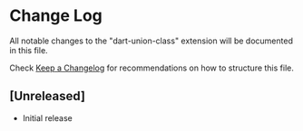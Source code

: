 # Change Log

All notable changes to the "dart-union-class" extension will be documented in this file.

Check [Keep a Changelog](http://keepachangelog.com/) for recommendations on how to structure this file.

## [Unreleased]

- Initial release